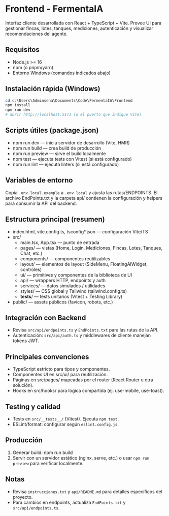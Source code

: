# Frontend - FermentaIA

Interfaz cliente desarrollada con React + TypeScript + Vite. Provee UI para gestionar fincas, lotes, tanques, mediciones, autenticación y visualizar recomendaciones del agente.

## Requisitos
- Node.js >= 16
- npm (o pnpm/yarn)
- Entorno Windows (comandos indicados abajo)

## Instalación rápida (Windows)
```powershell
cd c:\Users\Adminsena\Documents\Code\FermentaIA\Frontend
npm install
npm run dev
# abrir http://localhost:5173 (o el puerto que indique Vite)
```

## Scripts útiles (package.json)
- npm run dev — inicia servidor de desarrollo (Vite, HMR)
- npm run build — crea build de producción
- npm run preview — sirve el build localmente
- npm test — ejecuta tests con Vitest (si está configurado)
- npm run lint — ejecuta linters (si está configurado)

## Variables de entorno
Copia `.env.local.example` a `.env.local` y ajusta las rutas/ENDPOINTS. El archivo EndPoints.txt y la carpeta api/ contienen la configuración y helpers para consumir la API del backend.

## Estructura principal (resumen)
- index.html, vite.config.ts, tsconfig*.json — configuración Vite/TS
- src/
  - main.tsx, App.tsx — punto de entrada
  - pages/ — vistas (Home, Login, Mediciones, Fincas, Lotes, Tanques, Chat, etc.)
  - components/ — componentes reutilizables
  - layout/ — elementos de layout (SideMenu, FloatingAIWidget, controles)
  - ui/ — primitives y componentes de la biblioteca de UI
  - api/ — wrappers HTTP, endpoints y auth
  - services/ — datos simulados / utilidades
  - styles/ — CSS global y Tailwind (tailwind.config.ts)
  - __tests__/ — tests unitarios (Vitest + Testing Library)
- public/ — assets públicos (favicon, robots, etc.)

## Integración con Backend
- Revisa `src/api/endpoints.ts` y `EndPoints.txt` para las rutas de la API.
- Autenticación: `src/api/auth.ts` y middlewares de cliente manejan tokens JWT.

## Principales convenciones
- TypeScript estricto para tipos y componentes.
- Componentes UI en src/ui/ para reutilización.
- Páginas en src/pages/ mapeadas por el router (React Router u otra solución).
- Hooks en src/hooks/ para lógica compartida (ej. use-mobile, use-toast).

## Testing y calidad
- Tests en `src/__tests__/` (Vitest). Ejecuta `npm test`.
- ESLint/format: configurar según `eslint.config.js`.

## Producción
1. Generar build: npm run build
2. Servir con un servidor estático (nginx, serve, etc.) o usar `npm run preview` para verificar localmente.

## Notas
- Revisa `instrucciones.txt` y `api/README.md` para detalles específicos del proyecto.
- Para cambios en endpoints, actualiza `EndPoints.txt` y `src/api/endpoints.ts`.

